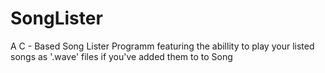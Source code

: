 # SongLister
 A C - Based Song Lister Programm featuring the abillity to play your listed songs as '.wave' files if you've added them to to Song

